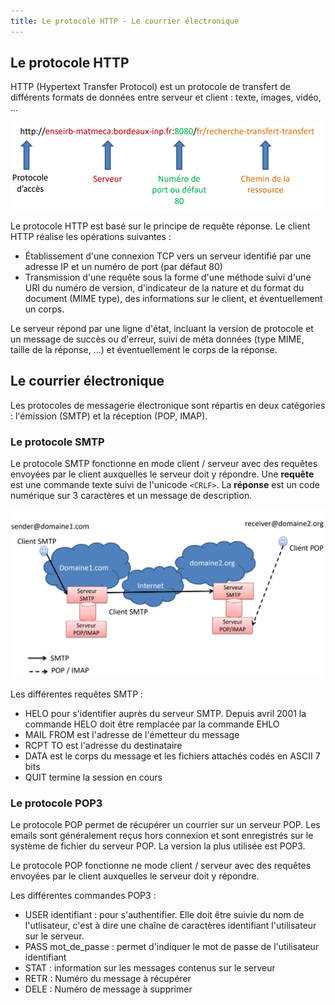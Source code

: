 ```yaml
---
title: Le protocole HTTP - Le courrier électronique
---
```


## Le protocole HTTP

HTTP (Hypertext Transfer Protocol) est un protocole de transfert de différents
formats de données entre serveur et client : texte, images, vidéo, ...

![](./img/9.png)

Le protocole HTTP est basé sur le principe de requête réponse. Le client HTTP
réalise les opérations suivantes :

+ Établissement d'une connexion TCP vers un serveur identifié par une adresse IP
  et un numéro de port (par défaut 80)
+ Transmission d'une requête sous la forme d'une méthode suivi d'une URI du
  numéro de version, d'indicateur de la nature et du format du document (MIME
  type), des informations sur le client, et éventuellement un corps.

Le serveur répond par une ligne d'état, incluant la version de protocole et un
message de succès ou d'erreur, suivi de méta données (type MIME, taille de la
réponse, ...) et éventuellement le corps de la réponse.

## Le courrier électronique

Les protocoles de messagerie électronique sont répartis en deux catégories :
l'émission (SMTP) et la réception (POP, IMAP).

### Le protocole SMTP

Le protocole SMTP fonctionne en mode client / serveur avec des requêtes envoyées
par le client auxquelles le serveur doit y répondre. Une **requête** est une
commande texte suivi de l'unicode `<CRLF>`. La **réponse** est un code numérique
sur 3 caractères et un message de description.

![](./img/10.png)

Les différentes requêtes SMTP :

+ HELO pour s'identifier auprès du serveur SMTP. Depuis avril 2001 la commande
  HELO doit être remplacée par la commande EHLO
+ MAIL FROM est l'adresse de l'émetteur du message
+ RCPT TO est l'adresse du destinataire
+ DATA est le corps du message et les fichiers attachés codés en ASCII 7 bits
+ QUIT termine la session en cours

### Le protocole POP3

Le protocole POP permet de récupérer un courrier sur un serveur POP. Les emails
sont généralement reçus hors connexion et sont enregistrés sur le système de
fichier du serveur POP. La version la plus utilisée est POP3.

Le protocole POP fonctionne ne mode client / serveur avec des requêtes envoyées
par le client auxquelles le serveur doit y répondre.

Les différentes commandes POP3 :

+ USER identifiant : pour s'authentifier. Elle doit être suivie du nom de
  l'utlisateur, c'est à dire une chaîne de caractères identifiant l'utilisateur
  sur le serveur.
+ PASS mot\_de\_passe : permet d'indiquer le mot de passe de l'utilisateur
  identifiant
+ STAT : information sur les messages contenus sur le serveur
+ RETR : Numéro du message à récupérer
+ DELE : Numéro de message à supprimer
